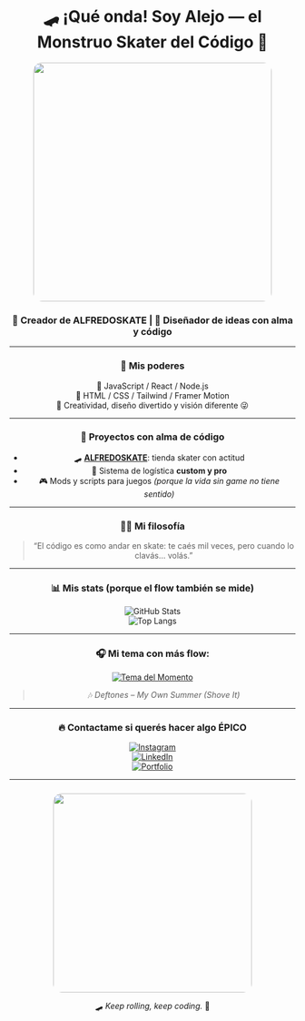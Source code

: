 <!-- ✨ PROFILE README ✨ -->
<div align="center">

# 🛹 **¡Qué onda! Soy Alejo — el Monstruo Skater del Código 🤘**

<img src="https://media.giphy.com/media/v1.Y2lkPTc5MGI3NjExNHV0NmlldzhmM2k1cWk0d3JjaDRmc3lhd3djZ3RnOWt3bm1xdW9pbiZlcD12MV9naWZzX3NlYXJjaCZjdD1n/NKEt9elQ5cR68/giphy.gif" width="420" style="border-radius: 15px;"/>

### 🧠 Creador de **ALFREDOSKATE** | 🎨 Diseñador de ideas con alma y código

---

### 🚀 **Mis poderes**
🧩 JavaScript / React / Node.js  
🎨 HTML / CSS / Tailwind / Framer Motion  
🧠 Creatividad, diseño divertido y visión diferente 😜  

---

### 💼 **Proyectos con alma de código**
- 🛹 [**ALFREDOSKATE**](https://github.com/tuusuario/ALFREDOSKATE): tienda skater con actitud  
- 💼 Sistema de logística **custom y pro**  
- 🎮 Mods y scripts para juegos *(porque la vida sin game no tiene sentido)*  

---

### 🧘‍♂️ **Mi filosofía**
> “El código es como andar en skate: te caés mil veces, pero cuando lo clavás... volás.”  

---

### 📊 **Mis stats (porque el flow también se mide)**  
![GitHub Stats](https://github-readme-stats.vercel.app/api?username=tuusuario&show_icons=true&theme=tokyonight&hide_border=true&border_radius=20)  
![Top Langs](https://github-readme-stats.vercel.app/api/top-langs/?username=tuusuario&layout=compact&theme=tokyonight&hide_border=true&border_radius=20)

---

### 🎧 **Mi tema con más flow:**
[![Tema del Momento](https://i.scdn.co/image/ab67616d0000b273956001cdbc42ea5a35a39cc3)](https://open.spotify.com/track/4G8gkOterJn0Ywt6uhqbhp)
> 🎶 *Deftones – My Own Summer (Shove It)*  

---

### 🔥 **Contactame si querés hacer algo ÉPICO**
[![Instagram](https://img.shields.io/badge/-@4letterlie_-E4405F?style=for-the-badge&logo=instagram&logoColor=white)](https://instagram.com/4letterlie_)  
[![LinkedIn](https://img.shields.io/badge/-Alejo%20Mirarchi-blue?style=for-the-badge&logo=linkedin&logoColor=white)](https://www.linkedin.com/in/alejo-mirarchi-b0a13b370/)  
[![Portfolio](https://img.shields.io/badge/🌐-Portfolio-black?style=for-the-badge)](https://tuweb.com)

---

<img src="https://media.giphy.com/media/v1.Y2lkPTc5MGI3NjExb25rb21vdHpsb2VvaGh5cnhmMWh1eXg1N3dlbXcwczFrOHV6NmIybCZlcD12MV9naWZzX3NlYXJjaCZjdD1n/jt7bAtEijhurm/giphy.gif" width="350" style="border-radius:15px; margin-top:10px;"/>

🛹 *Keep rolling, keep coding.* 🤙  

</div>
